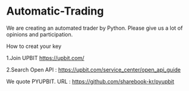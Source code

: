 # Automatic-Trading 
We are creating an automated trader by Python. Please give us a lot of opinions and participation.

How to creat your key

1.Join UPBIT https://upbit.com/

2.Search Open API : https://upbit.com/service_center/open_api_guide


We quote PYUPBIT.
URL : https://github.com/sharebook-kr/pyupbit
